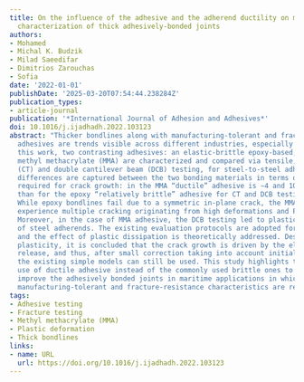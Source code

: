 ```yaml
---
title: On the influence of the adhesive and the adherend ductility on mode I fracture
  characterization of thick adhesively-bonded joints
authors:
- Mohamed
- Michal K. Budzik
- Milad Saeedifar
- Dimitrios Zarouchas
- Sofia
date: '2022-01-01'
publishDate: '2025-03-20T07:54:44.238284Z'
publication_types:
- article-journal
publication: '*International Journal of Adhesion and Adhesives*'
doi: 10.1016/j.ijadhadh.2022.103123
abstract: "Thicker bondlines along with manufacturing-tolerant and fracture-resistant
  adhesives are trends visible across different industries, especially maritime. In
  this work, two contrasting adhesives: an elastic-brittle epoxy-based, and a nonlinear-ductile
  methyl methacrylate (MMA) are characterized and compared via tensile, compact tension
  (CT) and double cantilever beam (DCB) testing, for steel-to-steel adherends. Significant
  differences are captured between the two bonding materials in terms of the energy
  required for crack growth: in the MMA “ductile” adhesive is ∼4 and 10 times more
  than for the epoxy “relatively brittle” adhesive for CT and DCB testing, respectively.
  While epoxy bondlines fail due to a symmetric in-plane crack, the MMA bondlines
  experience multiple cracking originating from high deformations and Poisson's effects.
  Moreover, in the case of MMA adhesive, the DCB testing led to plastic deformation
  of steel adherends. The existing evaluation protocols are adopted for data reduction
  and the effect of plastic dissipation is theoretically addressed. Despite adherend
  plasticity, it is concluded that the crack growth is driven by the elastic energy
  release, and thus, after small correction taking into account initial adherend plasticity,
  the existing simple models can still be used. This study highlights the potential
  use of ductile adhesive instead of the commonly used brittle ones to significantly
  improve the adhesively bonded joints in maritime applications in which thick bondlines,
  manufacturing-tolerant and fracture-resistance characteristics are required."
tags:
- Adhesive testing
- Fracture testing
- Methyl methacrylate (MMA)
- Plastic deformation
- Thick bondlines
links:
- name: URL
  url: https://doi.org/10.1016/j.ijadhadh.2022.103123
---
```

